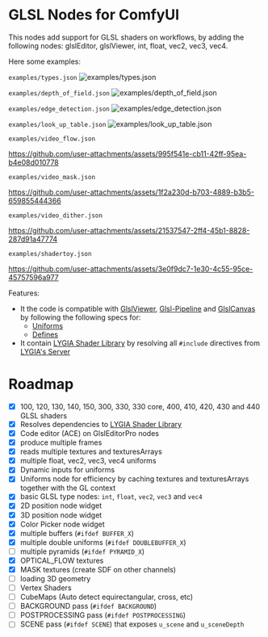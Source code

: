 # GLSL Nodes for ComfyUI

This nodes add support for GLSL shaders on workflows, by adding the following nodes: glslEditor, glslViewer, int, float, vec2, vec3, vec4.

Here some examples:

`examples/types.json`
![examples/types.json](https://github.com/user-attachments/assets/656038bf-1126-4b29-9148-06e33822394b)

`examples/depth_of_field.json`
![examples/depth_of_field.json](https://github.com/user-attachments/assets/5ef20d7b-ac2a-4682-a052-ae8a52c9be84)

`examples/edge_detection.json`
![examples/edge_detection.json](https://github.com/user-attachments/assets/32e31f24-d988-474f-a0bb-b8599c0babc0)

`examples/look_up_table.json`
![examples/look_up_table.json](https://github.com/user-attachments/assets/41f607fd-1602-4bde-8700-1e039f78f9ee)

`examples/video_flow.json`

https://github.com/user-attachments/assets/995f541e-cb11-42ff-95ea-b4e08d010778

`examples/video_mask.json`

https://github.com/user-attachments/assets/1f2a230d-b703-4889-b3b5-659855444366

`examples/video_dither.json`

https://github.com/user-attachments/assets/21537547-2ff4-45b1-8828-287d91a47774

`examples/shadertoy.json`

https://github.com/user-attachments/assets/3e0f9dc7-1e30-4c55-95ce-45757596a977

Features:

* It the code is compatible with [GlslViewer](https://github.com/patriciogonzalezvivo/glslViewer), [Glsl-Pipeline](https://github.com/patriciogonzalezvivo/glsl-pipeline/) and [GlslCanvas](https://marketplace.visualstudio.com/items?itemName=circledev.glsl-canvas) by following the following specs for:
  * [Uniforms](https://github.com/patriciogonzalezvivo/glslViewer/wiki/GlslViewer-UNIFORMS)
  * [Defines](https://github.com/patriciogonzalezvivo/glslViewer/wiki/GlslViewer-DEFINES)
* It contain [LYGIA Shader Library](https://lygia.xyz/) by resolving all `#include` directives from [LYGIA's Server](https://lygia.xyz/)

# Roadmap

- [x] 100, 120, 130, 140, 150, 300, 330, 330 core, 400, 410, 420, 430 and 440 GLSL shaders
- [x] Resolves dependencies to [LYGIA Shader Library](https://lygia.xyz/)
- [x] Code editor (ACE) on GlslEditorPro nodes
- [x] produce multiple frames
- [x] reads multiple textures and texturesArrays
- [x] multiple float, vec2, vec3, vec4 uniforms
- [x] Dynamic inputs for uniforms
- [x] Uniforms node for efficiency by caching textures and texturesArrays together with the GL context
- [x] basic GLSL type nodes: `int`, `float`, `vec2`, `vec3` and `vec4`
- [x] 2D position node widget
- [x] 3D position node widget
- [x] Color Picker node widget
- [x] multiple buffers (`#ifdef BUFFER_X`)
- [x] multiple double uniforms (`#ifdef DOUBLEBUFFER_X`)
- [ ] multiple pyramids (`#ifdef PYRAMID_X`)
- [x] OPTICAL_FLOW textures
- [x] MASK textures (create SDF on other channels)
- [ ] loading 3D geometry
- [ ] Vertex Shaders
- [ ] CubeMaps (Auto detect equirectangular, cross, etc)
- [ ] BACKGROUND pass (`#ifdef BACKGROUND`)
- [ ] POSTPROCESSING pass (`#ifdef POSTPROCESSING`)
- [ ] SCENE pass (`#ifdef SCENE`) that exposes `u_scene` and `u_sceneDepth`
